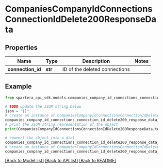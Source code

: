 # CompaniesCompanyIdConnectionsConnectionIdDelete200ResponseData


## Properties

Name | Type | Description | Notes
------------ | ------------- | ------------- | -------------
**connection_id** | **str** | ID of the deleted connections | 

## Example

```python
from spartera_api_sdk.models.companies_company_id_connections_connection_id_delete200_response_data import CompaniesCompanyIdConnectionsConnectionIdDelete200ResponseData

# TODO update the JSON string below
json = "{}"
# create an instance of CompaniesCompanyIdConnectionsConnectionIdDelete200ResponseData from a JSON string
companies_company_id_connections_connection_id_delete200_response_data_instance = CompaniesCompanyIdConnectionsConnectionIdDelete200ResponseData.from_json(json)
# print the JSON string representation of the object
print(CompaniesCompanyIdConnectionsConnectionIdDelete200ResponseData.to_json())

# convert the object into a dict
companies_company_id_connections_connection_id_delete200_response_data_dict = companies_company_id_connections_connection_id_delete200_response_data_instance.to_dict()
# create an instance of CompaniesCompanyIdConnectionsConnectionIdDelete200ResponseData from a dict
companies_company_id_connections_connection_id_delete200_response_data_from_dict = CompaniesCompanyIdConnectionsConnectionIdDelete200ResponseData.from_dict(companies_company_id_connections_connection_id_delete200_response_data_dict)
```
[[Back to Model list]](../README.md#documentation-for-models) [[Back to API list]](../README.md#documentation-for-api-endpoints) [[Back to README]](../README.md)


